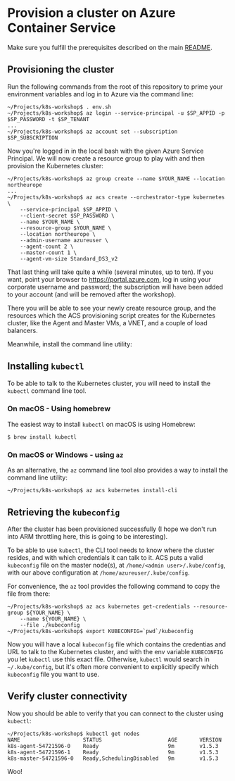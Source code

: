 # Provision a cluster on Azure Container Service

Make sure you fulfill the prerequisites described on the main [README](../README.md).

## Provisioning the cluster

Run the following commands from the root of this repository to prime your environment variables and log in to Azure via the command line:

```
~/Projects/k8s-workshop$ . env.sh
~/Projects/k8s-workshop$ az login --service-principal -u $SP_APPID -p $SP_PASSWORD -t $SP_TENANT
...
~/Projects/k8s-workshop$ az account set --subscription $SP_SUBSCRIPTION
```

Now you're logged in in the local bash with the given Azure Service Principal. We will now create a resource group to play with and then provision the Kubernetes cluster:

```
~/Projects/k8s-workshop$ az group create --name $YOUR_NAME --location northeurope
...
~/Projects/k8s-workshop$ az acs create --orchestrator-type kubernetes \
    --service-principal $SP_APPID \
    --client-secret $SP_PASSWORD \
    --name $YOUR_NAME \
    --resource-group $YOUR_NAME \
    --location northeurope \
    --admin-username azureuser \
    --agent-count 2 \
    --master-count 1 \
    --agent-vm-size Standard_DS3_v2
```

That last thing will take quite a while (several minutes, up to ten). If you want, point your browser to https://portal.azure.com, log in using your corporate username and password; the subscription will have been added to your account (and will be removed after the workshop).

There you will be able to see your newly create resource group, and the resources which the ACS provisioning script creates for the Kubernetes cluster, like the Agent and Master VMs, a VNET, and a couple of load balancers.

Meanwhile, install the command line utility:

## Installing `kubectl`

To be able to talk to the Kubernetes cluster, you will need to install the `kubectl` command line tool.

### On macOS - Using homebrew

The easiest way to install `kubectl` on macOS is using Homebrew:

```
$ brew install kubectl
```

### On macOS or Windows - using `az`

As an alternative, the `az` command line tool also provides a way to install the command line utility:

```
~/Projects/k8s-workshop$ az acs kubernetes install-cli
```

## Retrieving the `kubeconfig`

After the cluster has been provisioned successfully (I hope we don't run into ARM throttling here, this is going to be interesting).

To be able to use `kubectl`, the CLI tool needs to know where the cluster resides, and with which credentials it can talk to it. ACS puts a valid `kubeconfig` file on the master node(s), at `/home/<admin user>/.kube/config`, with our above configuration at `/home/azureuser/.kube/config`.

For convenience, the `az` tool provides the following command to copy the file from there:

```
~/Projects/k8s-workshop$ az acs kubernetes get-credentials --resource-group ${YOUR_NAME} \
    --name ${YOUR_NAME} \
    --file ./kubeconfig
~/Projects/k8s-workshop$ export KUBECONFIG=`pwd`/kubeconfig
```

Now you will have a local `kubeconfig` file which contains the credentias and URL to talk to the Kubernetes cluster, and with the env variable `KUBECONFIG` you let `kubectl` use this exact file. Otherwise, `kubectl` would search in `~/.kube/config`, but it's often more convenient to explicitly specify which `kubeconfig` file you want to use.

## Verify cluster connectivity

Now you should be able to verify that you can connect to the cluster using `kubectl`:

```
~/Projects/k8s-workshop$ kubectl get nodes
NAME                    STATUS                     AGE       VERSION
k8s-agent-54721596-0    Ready                      9m        v1.5.3
k8s-agent-54721596-1    Ready                      9m        v1.5.3
k8s-master-54721596-0   Ready,SchedulingDisabled   9m        v1.5.3
```

Woo!
